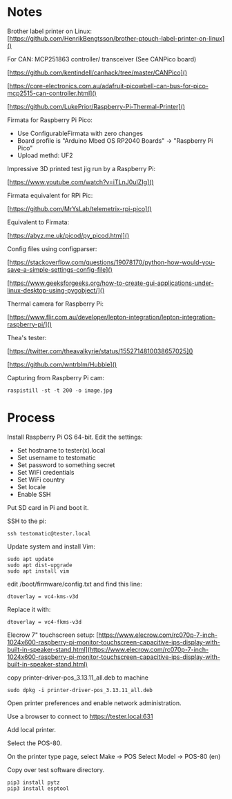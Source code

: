 Notes
=====

Brother label printer on Linux: [https://github.com/HenrikBengtsson/brother-ptouch-label-printer-on-linux]()

For CAN:
MCP251863 controller/ transceiver
(See CANPico board)

[https://github.com/kentindell/canhack/tree/master/CANPico]()

[https://core-electronics.com.au/adafruit-picowbell-can-bus-for-pico-mcp2515-can-controller.html]()

[https://github.com/LukePrior/Raspberry-Pi-Thermal-Printer]()


Firmata for Raspberry Pi Pico:

 * Use ConfigurableFirmata with zero changes
 * Board profile is "Arduino Mbed OS RP2040 Boards" -> "Raspberry Pi Pico"
 * Upload methd: UF2


Impressive 3D printed test jig run by a Raspberry Pi:

[https://www.youtube.com/watch?v=iTLnJ0uIZIg]()


Firmata equivalent for RPi Pic:

[https://github.com/MrYsLab/telemetrix-rpi-pico]()

Equivalent to Firmata:

[https://abyz.me.uk/picod/py_picod.html]()



Config files using configparser:

[https://stackoverflow.com/questions/19078170/python-how-would-you-save-a-simple-settings-config-file]()

[https://www.geeksforgeeks.org/how-to-create-gui-applications-under-linux-desktop-using-pygobject/]()

Thermal camera for Raspberry Pi:

[https://www.flir.com.au/developer/lepton-integration/lepton-integration-raspberry-pi/]()

Thea's tester:

[https://twitter.com/theavalkyrie/status/1552714810038657025]()

[https://github.com/wntrblm/Hubble]()

Capturing from Raspberry Pi cam:

    raspistill -st -t 200 -o image.jpg




Process
=======

Install Raspberry Pi OS 64-bit. Edit the settings:

 * Set hostname to tester(x).local
 * Set username to testomatic
 * Set password to something secret
 * Set WiFi credentials
 * Set WiFi country
 * Set locale
 * Enable SSH

Put SD card in Pi and boot it.

SSH to the pi:

    ssh testomatic@tester.local

Update system and install Vim:

    sudo apt update
    sudo apt dist-upgrade
    sudo apt install vim

edit /boot/firmware/config.txt and find this line:

    dtoverlay = vc4-kms-v3d

Replace it with:

    dtoverlay = vc4-fkms-v3d

Elecrow 7" touchscreen setup: [https://www.elecrow.com/rc070p-7-inch-1024x600-raspberry-pi-monitor-touchscreen-capacitive-ips-display-with-built-in-speaker-stand.html](https://www.elecrow.com/rc070p-7-inch-1024x600-raspberry-pi-monitor-touchscreen-capacitive-ips-display-with-built-in-speaker-stand.html)

copy printer-driver-pos_3.13.11_all.deb to machine

    sudo dpkg -i printer-driver-pos_3.13.11_all.deb

Open printer preferences and enable network administration.

Use a browser to connect to https://tester.local:631

Add local printer.

Select the POS-80.

On the printer type page, select Make -> POS
Select Model -> POS-80 (en)


Copy over test software directory.

    pip3 install pytz
    pip3 install esptool
